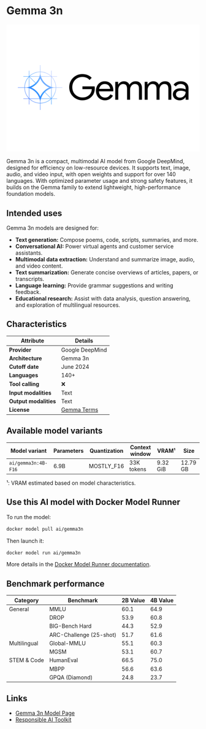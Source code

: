 
# Gemma 3n

![logo](https://github.com/docker/model-cards/raw/refs/heads/main/logos/gemma-280x184-overview@2x.svg)

Gemma 3n is a compact, multimodal AI model from Google DeepMind, designed for efficiency on low-resource devices. It supports text, image, audio, and video input, with open weights and support for over 140 languages. With optimized parameter usage and strong safety features, it builds on the Gemma family to extend lightweight, high-performance foundation models.

## Intended uses

Gemma 3n models are designed for:

- **Text generation:** Compose poems, code, scripts, summaries, and more.  
- **Conversational AI:** Power virtual agents and customer service assistants.  
- **Multimodal data extraction:** Understand and summarize image, audio, and video content.  
- **Text summarization:** Generate concise overviews of articles, papers, or transcripts.  
- **Language learning:** Provide grammar suggestions and writing feedback.  
- **Educational research:** Assist with data analysis, question answering, and exploration of multilingual resources.  

## Characteristics

| Attribute             | Details                                        |
|---------------------- |------------------------------------------------|
| **Provider**          | Google DeepMind                                |
| **Architecture**      | Gemma 3n                                       |
| **Cutoff date**       | June 2024                                      |
| **Languages**         | 140+                                           |
| **Tool calling**      | ❌                                               |
| **Input modalities**  | Text                      |
| **Output modalities** | Text                                           |
| **License**           | [Gemma Terms](https://ai.google.dev/gemma/terms) |

## Available model variants

| Model variant | Parameters | Quantization | Context window | VRAM¹ | Size |
|---------------|------------|--------------|----------------|------|-------|
| `ai/gemma3n:4B-F16` | 6.9B | MOSTLY_F16 | 33K tokens | 9.32 GiB | 12.79 GB |

¹: VRAM estimated based on model characteristics.
## Use this AI model with Docker Model Runner

To run the model:

```bash
docker model pull ai/gemma3n
```

Then launch it:

```bash
docker model run ai/gemma3n
```

More details in the [Docker Model Runner documentation](https://docs.docker.com/desktop/features/model-runner/).

## Benchmark performance

| Category       | Benchmark          | 2B Value | 4B Value |
|----------------|--------------------|----------|----------|
| General        | MMLU               | 60.1     | 64.9     |
|                | DROP               | 53.9     | 60.8     |
|                | BIG-Bench Hard     | 44.3     | 52.9     |
|                | ARC-Challenge (25-shot) | 51.7     | 61.6     |
| Multilingual   | Global-MMLU        | 55.1     | 60.3     |
|                | MGSM               | 53.1     | 60.7     |
| STEM & Code    | HumanEval          | 66.5     | 75.0     |
|                | MBPP               | 56.6     | 63.6     |
|                | GPQA (Diamond)     | 24.8     | 23.7     |

## Links

- [Gemma 3n Model Page](https://ai.google.dev/gemma/docs/gemma-3n)
- [Responsible AI Toolkit](https://ai.google.dev/responsible)
